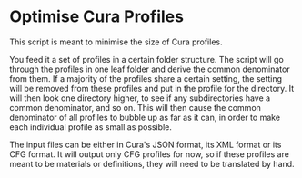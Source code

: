 # Optimise Cura Profiles
This script is meant to minimise the size of Cura profiles.

You feed it a set of profiles in a certain folder structure. The script will go through the profiles in one leaf folder and derive the common denominator from them. If a majority of the profiles share a certain setting, the setting will be removed from these profiles and put in the profile for the directory. It will then look one directory higher, to see if any subdirectories have a common denominator, and so on. This will then cause the common denominator of all profiles to bubble up as far as it can, in order to make each individual profile as small as possible.

The input files can be either in Cura's JSON format, its XML format or its CFG format. It will output only CFG profiles for now, so if these profiles are meant to be materials or definitions, they will need to be translated by hand.